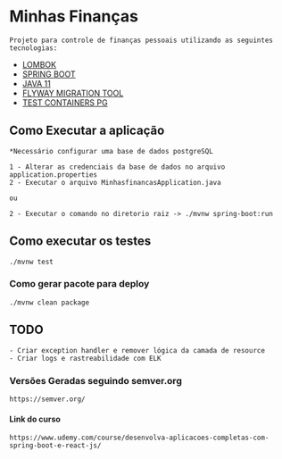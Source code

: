 # Minhas Finanças

```
Projeto para controle de finanças pessoais utilizando as seguintes tecnologias:
```
- [LOMBOK](https://www.testcontainers.org/)
- [SPRING BOOT](https://spring.io/projects/spring-boot)
- [JAVA 11](https://www.oracle.com/br/java/technologies/javase-jdk11-downloads.html)
- [FLYWAY MIGRATION TOOL](https://flywaydb.org/)
- [TEST CONTAINERS PG](https://www.testcontainers.org/)


## Como Executar a aplicação

```
*Necessário configurar uma base de dados postgreSQL

1 - Alterar as credenciais da base de dados no arquivo application.properties
2 - Executar o arquivo MinhasfinancasApplication.java

ou 

2 - Executar o comando no diretorio raiz -> ./mvnw spring-boot:run
```

## Como executar os testes
```
./mvnw test
```

### Como gerar pacote para deploy 
```
./mvnw clean package
```

## TODO
```
- Criar exception handler e remover lógica da camada de resource
- Criar logs e rastreabilidade com ELK
```

### Versões Geradas seguindo semver.org

```
https://semver.org/
```


#### Link do curso
```
https://www.udemy.com/course/desenvolva-aplicacoes-completas-com-spring-boot-e-react-js/
```